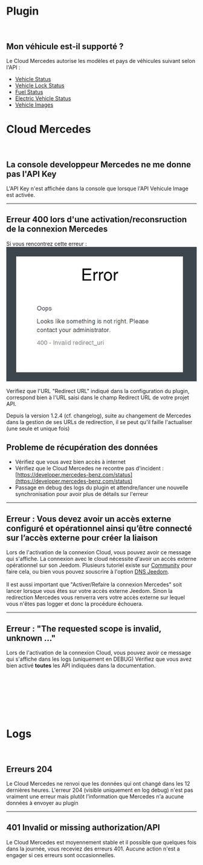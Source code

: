# Plugin<br/><br/>

## Mon véhicule est-il supporté ?

Le Cloud Mercedes autorise les modèles et pays de véhicules suivant selon l'API :
-   [Vehicle Status](https://developer.mercedes-benz.com/products/vehicle_status/details)
-   [Vehicle Lock Status](https://developer.mercedes-benz.com/products/vehicle_lock_status/details)
-   [Fuel Status](https://developer.mercedes-benz.com/products/fuel_status/details)
-   [Electric Vehicle Status](https://developer.mercedes-benz.com/products/electric_vehicle_status/details)
-   [Vehicle Images](https://developer.mercedes-benz.com/products/vehicle_images/details)

# Cloud Mercedes<br/><br/>

## La console developpeur Mercedes ne me donne pas l'API Key

L'API Key n'est affichée dans la console que lorsque l'API Vehicule Image est activée.

-------------

## Erreur 400 lors d'une activation/reconsruction de la connexion Mercedes

Si vous rencontrez cette erreur :
![Erreur400](images/CreateConnection400.jpeg)

Verifiez que l'URL "Redirect URL" indiqué dans la configuration du plugin, correspond bien à l'URL saisi dans le champ Redirect URL de votre projet API.

Depuis la version 1.2.4 (cf. changelog), suite au changement de Mercedes dans la gestion de ses URLs de redirection, il se peut qu'il faille l'actualiser (une seule et unique fois)

## Probleme de récupération des données

-   Vérifiez que vous avez bien accès à internet
-   Vérifiez que le Cloud Mercedes ne recontre pas d'incident : [https://developer.mercedes-benz.com/status](https://developer.mercedes-benz.com/status)
-   Passage en debug des logs du plugin et attendre/lancer une nouvelle synchronisation pour avoir plus de détails sur l'erreur

-------------

## Erreur : Vous devez avoir un accès externe configuré et opérationnel ainsi qu’être connecté sur l’accès externe pour créer la liaison

Lors de l'activation de la connexion Cloud, vous pouvez avoir ce message qui s'affiche.
La connexion avec le cloud nécessite d'avoir un accès externe opérationnel sur son Jeedom.
Plusieurs tutoriel existe sur [Community](https://community.jeedom.com) pour faire cela, ou bien vous pouvez souscrire à l'option [DNS Jeedom](https://doc.jeedom.com/fr_FR/howto/mise_en_place_dns_jeedom).
<br/><br/>
Il est aussi important que "Activer/Refaire la connexion Mercedes" soit lancer lorsque vous êtes sur votre accès externe Jeedom. Sinon la redirection Mercedes vous renverra vers votre accès externe sur lequel vous n'êtes pas logger et donc la procédure échouera.

-------------

##  Erreur : "The requested scope is invalid, unknown ..."

Lors de l'activation de la connexion Cloud, vous pouvez avoir ce message qui s'affiche dans les logs (uniquement en DEBUG)
Vérifiez que vous avez bien activé __toutes__ les API indiquées dans la documentation.

<br/><br/><br/><br/><br/><br/>





# Logs<br/><br/>

## Erreurs 204

Le Cloud Mercedes ne renvoi que les données qui ont changé dans les 12 dernières heures. L'erreur 204 (visible uniquement en log debug) n'est pas vraiment une erreur mais plutôt l'information que Mercedes n'a aucune données à envoyer au plugin

-------------

## 401 Invalid or missing authorization/API

Le Cloud Mercedes est moyennement stable et il possible que quelques fois dans la journée, vous receviez des erreurs 401. Aucune action n'est a engager si ces erreurs sont occasionnelles.

